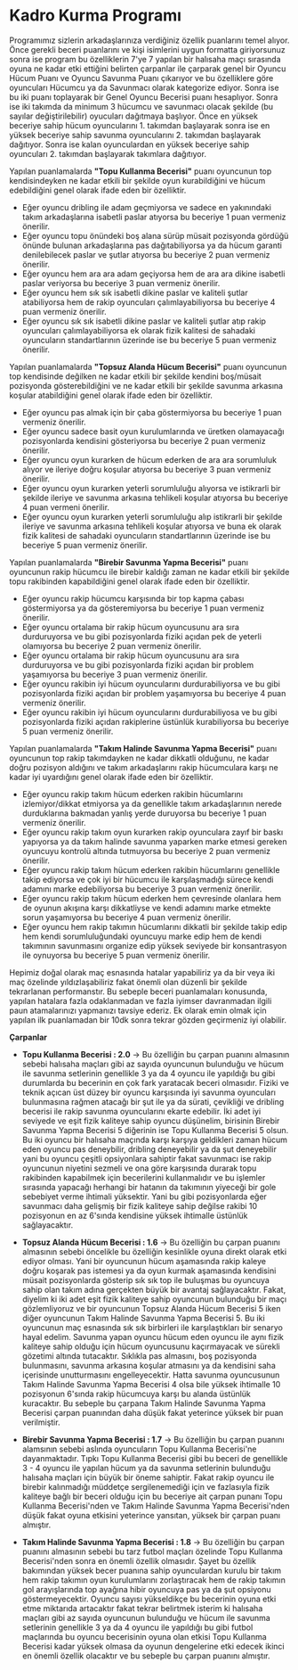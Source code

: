 # Kadro Kurma Programı

Programımız sizlerin arkadaşlarınıza verdiğiniz özellik puanlarını temel alıyor. Önce gerekli beceri puanlarını ve kişi isimlerini uygun formatta giriyorsunuz sonra ise program bu özelliklerin 7'ye 7 yapılan bir halısaha maçı sırasında oyuna ne kadar etki ettiğini belirten çarpanlar ile çarparak genel bir Oyuncu Hücum Puanı ve Oyuncu Savunma Puanı çıkarıyor ve bu özelliklere göre oyuncuları Hücumcu ya da Savunmacı olarak kategorize ediyor. Sonra ise bu iki puanı toplayarak bir Genel Oyuncu Becerisi puanı hesaplıyor. Sonra ise iki takımda da minimum 3 hücumcu ve savunmacı olacak şekilde (bu sayılar değiştirilebilir) oyucuları dağıtmaya başlıyor. Önce en yüksek beceriye sahip hücum oyuncularını 1. takımdan başlayarak sonra ise en yüksek beceriye sahip savunma oyuncularını 2. takımdan başlayarak dağıtıyor. Sonra ise kalan oyunculardan en yüksek beceriye sahip oyuncuları 2. takımdan başlayarak takımlara dağıtıyor.

Yapılan puanlamalarda **"Topu Kullanma Becerisi"** puanı oyuncunun top kendisindeyken ne kadar etkili bir şekilde oyun kurabildiğini ve hücum edebildiğini genel olarak ifade eden bir özelliktir.

- Eğer oyuncu dribling ile adam geçmiyorsa ve sadece en yakınındaki takım arkadaşlarına isabetli paslar atıyorsa bu beceriye 1 puan vermeniz önerilir.
- Eğer oyuncu topu önündeki boş alana sürüp müsait pozisyonda gördüğü önünde bulunan arkadaşlarına pas dağıtabiliyorsa ya da hücum garanti denilebilecek paslar ve şutlar atıyorsa bu beceriye 2 puan vermeniz önerilir.
- Eğer oyuncu hem ara ara adam geçiyorsa hem de ara ara dikine isabetli paslar veriyorsa bu beceriye 3 puan vermeniz önerilir.
- Eğer oyuncu hem sık sık isabetli dikine paslar ve kaliteli şutlar atabiliyorsa hem de rakip oyuncuları çalımlayabiliyorsa bu beceriye 4 puan vermeniz önerilir.
- Eğer oyuncu sık sık isabetli dikine paslar ve kaliteli şutlar atıp rakip oyuncuları çalımlayabiliyorsa ek olarak fizik kalitesi de sahadaki oyuncuların standartlarının üzerinde ise bu beceriye 5 puan vermeniz önerilir.

Yapılan puanlamalarda **"Topsuz Alanda Hücum Becerisi"** puanı oyuncunun top kendisinde değilken ne kadar etkili bir şekilde kendini boş/müsait pozisyonda gösterebildiğini ve ne kadar etkili bir şekilde savunma arkasına koşular atabildiğini genel olarak ifade eden bir özelliktir.

- Eğer oyuncu pas almak için bir çaba göstermiyorsa bu beceriye 1 puan vermeniz önerilir.
- Eğer oyuncu sadece basit oyun kurulumlarında ve üretken olamayacağı pozisyonlarda kendisini gösteriyorsa bu beceriye 2 puan vermeniz önerilir.
- Eğer oyuncu oyun kurarken de hücum ederken de ara ara sorumluluk alıyor ve ileriye doğru koşular atıyorsa bu beceriye 3 puan vermeniz önerilir.
- Eğer oyuncu oyun kurarken yeterli sorumluluğu alıyorsa ve istikrarli bir şekilde ileriye ve savunma arkasına tehlikeli koşular atıyorsa bu beceriye 4 puan vermeni önerilir.
- Eğer oyuncu oyun kurarken yeterli sorumluluğu alıp istikrarli bir şekilde ileriye ve savunma arkasına tehlikeli koşular atıyorsa ve buna ek olarak fizik kalitesi de sahadaki oyuncuların standartlarının üzerinde ise bu beceriye 5 puan vermeniz önerilir.

Yapılan puanlamalarda **"Birebir Savunma Yapma Becerisi"** puanı oyuncunun rakip hücumcu ile birebir kaldığı zaman ne kadar etkili bir şekilde topu rakibinden kapabildiğini genel olarak ifade eden bir özelliktir.

- Eğer oyuncu rakip hücumcu karşısında bir top kapma çabası göstermiyorsa ya da gösteremiyorsa bu beceriye 1 puan vermeniz önerilir.
- Eğer oyuncu ortalama bir rakip hücum oyuncusunu ara sıra durduruyorsa ve bu gibi pozisyonlarda fiziki açıdan pek de yeterli olamıyorsa bu beceriye 2 puan vermeniz önerilir.
- Eğer oyuncu ortalama bir rakip hücum oyuncusunu ara sıra durduruyorsa ve bu gibi pozisyonlarda fiziki açıdan bir problem yaşamıyorsa bu beceriye 3 puan vermeniz önerilir.
- Eğer oyuncu rakibin iyi hücum oyuncularını durdurabiliyorsa ve bu gibi pozisyonlarda fiziki açıdan bir problem yaşamıyorsa bu beceriye 4 puan vermeniz önerilir.
- Eğer oyuncu rakibin iyi hücum oyuncularını durdurabiliyosa ve bu gibi pozisyonlarda fiziki açıdan rakiplerine üstünlük kurabiliyorsa bu beceriye 5 puan vermeniz önerilir.

Yapılan puanlamalarda **"Takım Halinde Savunma Yapma Becerisi"** puanı oyuncunun top rakip takımdayken ne kadar dikkatli olduğunu, ne kadar doğru pozisyon aldığını ve takım arkadaşlarını rakip hücumculara karşı ne kadar iyi uyardığını genel olarak ifade eden bir özelliktir.

- Eğer oyuncu rakip takım hücum ederken rakibin hücumlarını izlemiyor/dikkat etmiyorsa ya da genellikle takım arkadaşlarının nerede durduklarına bakmadan yanlış yerde duruyorsa bu beceriye 1 puan vermeniz önerilir.
- Eğer oyuncu rakip takım oyun kurarken rakip oyunculara zayıf bir baskı yapıyorsa ya da takım halinde savunma yaparken marke etmesi gereken oyuncuyu kontrolü altında tutmuyorsa bu beceriye 2 puan vermeniz önerilir.
- Eğer oyuncu rakip takım hücum ederken rakibin hücumlarını genellikle takip ediyorsa ve çok iyi bir hücumcu ile karşılaşmadığı sürece kendi adamını marke edebiliyorsa bu beceriye 3 puan vermeniz önerilir.
- Eğer oyuncu rakip takım hücum ederken hem çevresinde olanlara hem de oyunun akışına karşı dikkatliyse ve kendi adamını marke etmekte sorun yaşamıyorsa bu beceriye 4 puan vermeniz önerilir.
- Eğer oyuncu hem rakip takımın hücumlarını dikkatli bir şekilde takip edip hem kendi sorumluluğundaki oyuncuyu marke edip hem de kendi takımının savunmasını organize edip yüksek seviyede bir konsantrasyon ile oynuyorsa bu beceriye 5 puan vermeniz önerilir. 

Hepimiz doğal olarak maç esnasında hatalar yapabiliriz ya da bir veya iki maç özelinde yıldızlaşabiliriz fakat önemli olan düzenli bir şekilde tekrarlanan performanstır. Bu sebeple beceri puanlamaları konusunda, yapılan hatalara fazla odaklanmadan ve fazla iyimser davranmadan ilgili paun atamalarınızı yapmanızı tavsiye ederiz. Ek olarak emin olmak için yapılan ilk puanlamadan bir 10dk sonra tekrar gözden geçirmeniz iyi olabilir.

**Çarpanlar**

- **Topu Kullanma Becerisi : 2.0** -> Bu özelliğin bu çarpan puanını almasının sebebi halısaha maçları gibi az sayıda oyuncunun bulunduğu ve hücum ile savunma setlerinin genellikle 3 ya da 4 oyuncu ile yapıldığı bu gibi durumlarda bu becerinin en çok fark yaratacak beceri olmasıdır. Fiziki ve teknik açıcan üst düzey bir oyuncu karşısında iyi savunma oyuncuları bulunmasına rağmen atacağı bir şut ile ya da sürati, çevikliği ve dribling becerisi ile rakip savunma oyuncularını ekarte edebilir. İki adet iyi seviyede ve eşit fizik kaliteye sahip oyuncu düşünelim, birisinin Birebir Savunma Yapma Becerisi 5 diğerinin ise Topu Kullanma Becerisi 5 olsun. Bu iki oyuncu bir halısaha maçında karşı karşıya geldikleri zaman hücum eden oyuncu pas deneybilir, dribling deneyebilir ya da şut deneyebilir yani bu oyuncu çeşitli opsiyonlara sahiptir fakat savunmacı ise rakip oyuncunun niyetini sezmeli ve ona göre karşısında durarak topu rakibinden kapabilmek için becerilerini kullanmalıdır ve bu işlemler sırasında yapacağı herhangi bir hatanın da takımının yiyeceği bir gole sebebiyet verme ihtimali yüksektir. Yani bu gibi pozisyonlarda eğer savunmacı daha gelişmiş bir fizik kaliteye sahip değilse rakibi 10 pozisyonun en az 6'sında kendisine yüksek ihtimalle üstünlük sağlayacaktır.

- **Topsuz Alanda Hücum Becerisi : 1.6** -> Bu özelliğin bu çarpan puanını almasının sebebi öncelikle bu özelliğin kesinlikle oyuna direkt olarak etki ediyor olması. Yani bir oyuncunun hücum aşamasında rakip kaleye doğru koşarak pas istemesi ya da oyun kurmak aşamasında kendisini müsait pozisyonlarda gösterip sık sık top ile buluşmas bu oyuncuya sahip olan takım adına gerçekten büyük bir avantaj sağlayacaktır. Fakat, diyelim ki iki adet eşit fizik kaliteye sahip oyuncunun bulunduğu bir maçı gözlemliyoruz ve bir oyuncunun Topsuz Alanda Hücum Becerisi 5 iken diğer oyuncunun Takım Halinde Savunma Yapma Becerisi 5. Bu iki oyuncunun maç esnasında sık sık birbirleri ile karşılaştıkları bir senaryo hayal edelim. Savunma yapan oyuncu hücum eden oyuncu ile aynı fizik kaliteye sahip olduğu için hücum oyuncusunu kaçırmayacak ve sürekli gözetimi altında tutacaktır. Sıklıkla pas almasını, boş pozisyonda bulunmasını, savunma arkasına koşular atmasını ya da kendisini saha içerisinde unutturmasını engelleyecektir. Hatta savunma oyuncusunun Takım Halinde Savunma Yapma Becerisi 4 olsa bile yüksek ihtimalle 10 pozisyonun 6'sında rakip hücumcuya karşı bu alanda üstünlük kuracaktır. Bu sebeple bu çarpana Takım Halinde Savunma Yapma Becerisi çarpan puanından daha düşük fakat yeterince yüksek bir puan verilmiştir.

- **Birebir Savunma Yapma Becerisi : 1.7** -> Bu özelliğin bu çarpan puanını alamsının sebebi aslında oyuncuların Topu Kullanma Becerisi'ne dayanmaktadır. Tıpkı Topu Kullanma Becerisi gibi bu beceri de genellikle 3 - 4 oyuncu ile yapılan hücum ya da savunma setlerinin bulunduğu halısaha maçları için büyük bir öneme sahiptir. Fakat rakip oyuncu ile birebir kalınmadığı müddetçe sergilenemediği için ve fazlasıyla fizik kaliteye bağlı bir beceri olduğu için bu beceriye ait çarpan punanı Topu Kullanma Becerisi'nden ve Takım Halinde Savunma Yapma Becerisi'nden düşük fakat oyuna etkisini yeterince yansıtan, yüksek bir çarpan puanı almıştır. 

- **Takım Halinde Savunma Yapma Becerisi : 1.8** -> Bu özelliğin bu çarpan puanını almasının sebebi bu tarz futbol maçları özelinde Topu Kullanma Becerisi'nden sonra en önemli özellik olmasıdır. Şayet bu özellik bakımından yüksek becer puanına sahip oyunculardan kurulu bir takım hem rakip takımın oyun kurulumlarını zorlaştıracak hem de rakip takımın gol arayışlarında top ayağına hibir oyuncuya pas ya da şut opsiyonu göstermeyecektir. Oyuncu sayısı yükseldikçe bu becerinin oyuna etki etme miktarıda artacaktır fakat tekrar belirtmek isterim ki halısaha maçları gibi az sayıda oyuncunun bulunduğu ve hücum ile savunma setlerinin genellikle 3 ya da 4 oyuncu ile yapıldığı bu gibi futbol maçlarında bu oyuncu becerisinin oyuna olan etkisi Topu Kullanma Becerisi kadar yüksek olmasa da oyunun dengelerine etki edecek ikinci en önemli özellik olacaktır ve bu sebeple bu çarpan puanını almıştır. 
